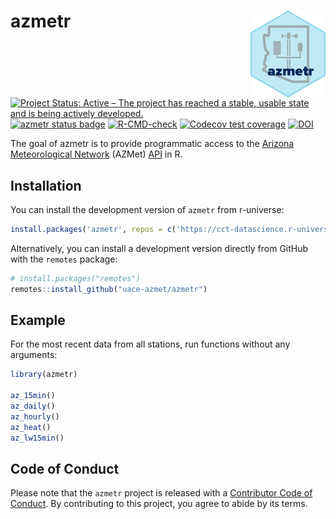 
# azmetr <img src="man/figures/logo.png" align="right" height="139" alt="" />

<!-- badges: start -->
[![Project Status: Active – The project has reached a stable, usable state and is being actively developed.](https://www.repostatus.org/badges/latest/active.svg)](https://www.repostatus.org/#active)
[![azmetr status badge](https://cct-datascience.r-universe.dev/badges/azmetr)](https://cct-datascience.r-universe.dev)
[![R-CMD-check](https://github.com/uace-azmet/azmetr/actions/workflows/R-CMD-check.yaml/badge.svg)](https://github.com/uace-azmet/azmetr/actions/workflows/R-CMD-check.yaml)
[![Codecov test coverage](https://codecov.io/gh/uace-azmet/azmetr/branch/main/graph/badge.svg)](https://app.codecov.io/gh/uace-azmet/azmetr?branch=main)
[![DOI](https://zenodo.org/badge/DOI/10.5281/zenodo.7675685.svg)](https://doi.org/10.5281/zenodo.7675685)
<!-- badges: end -->

The goal of azmetr is to provide programmatic access to the [Arizona Meteorological Network](https://azmet.arizona.edu/) (AZMet) [API](https://app.swaggerhub.com/apis/mattjh/AZMetAPI/1.0#/) in R.

## Installation

You can install the development version of `azmetr` from r-universe:

```r
install.packages('azmetr', repos = c('https://cct-datascience.r-universe.dev', 'https://cloud.r-project.org'))
```

Alternatively, you can install a development version directly from GitHub with the `remotes` package:

``` r
# install.packages("remotes")
remotes::install_github("uace-azmet/azmetr")
```


## Example

For the most recent data from all stations, run functions without any arguments:

``` r
library(azmetr)

az_15min()
az_daily()
az_hourly()
az_heat()
az_lw15min()
```

## Code of Conduct
  
  Please note that the `azmetr` project is released with a [Contributor Code of Conduct](https://contributor-covenant.org/version/2/1/CODE_OF_CONDUCT.html). By contributing to this project, you agree to abide by its terms.
